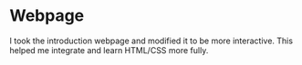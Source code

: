 # Webpage
I took the introduction webpage and modified it to be more interactive. This helped me integrate and learn HTML/CSS more fully.
